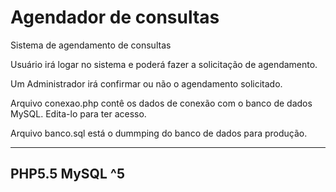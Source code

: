 # Agendador de consultas

Sistema de agendamento de consultas 

Usuário irá logar no sistema e poderá fazer a solicitação de agendamento.

Um Administrador irá confirmar ou não o agendamento solicitado.

Arquivo conexao.php contê os dados de conexão com o banco de dados MySQL. Edita-lo para ter acesso.

Arquivo banco.sql está o dummping do banco de dados para produção.

-------------------
PHP5.5
MySQL ^5
-------------------
